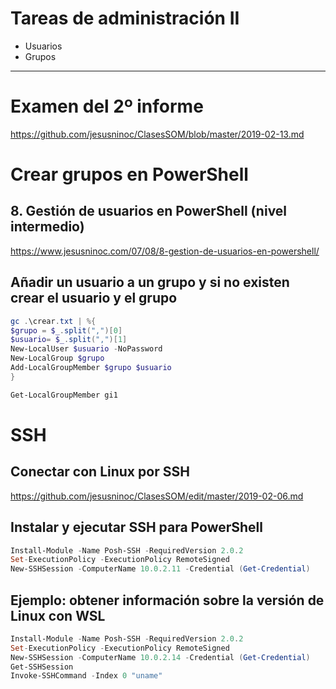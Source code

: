 # Tareas de administración II
- Usuarios
- Grupos

--------------

# Examen del 2º informe
https://github.com/jesusninoc/ClasesSOM/blob/master/2019-02-13.md

# Crear grupos en PowerShell
## 8. Gestión de usuarios en PowerShell (nivel intermedio)
https://www.jesusninoc.com/07/08/8-gestion-de-usuarios-en-powershell/

## Añadir un usuario a un grupo y si no existen crear el usuario y el grupo
```PowerShell
gc .\crear.txt | %{
$grupo = $_.split(",")[0]
$usuario= $_.split(",")[1]
New-LocalUser $usuario -NoPassword
New-LocalGroup $grupo
Add-LocalGroupMember $grupo $usuario
}

Get-LocalGroupMember gi1
```

# SSH
## Conectar con Linux por SSH
https://github.com/jesusninoc/ClasesSOM/edit/master/2019-02-06.md


## Instalar y ejecutar SSH para PowerShell
```PowerShell
Install-Module -Name Posh-SSH -RequiredVersion 2.0.2
Set-ExecutionPolicy -ExecutionPolicy RemoteSigned
New-SSHSession -ComputerName 10.0.2.11 -Credential (Get-Credential)
```

## Ejemplo: obtener información sobre la versión de Linux con WSL
```PowerShell
Install-Module -Name Posh-SSH -RequiredVersion 2.0.2
Set-ExecutionPolicy -ExecutionPolicy RemoteSigned
New-SSHSession -ComputerName 10.0.2.14 -Credential (Get-Credential)
Get-SSHSession
Invoke-SSHCommand -Index 0 "uname"
```
